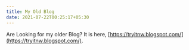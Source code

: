```yaml
---
title: My Old Blog
date: 2021-07-22T00:25:17+05:30
---
```


Are Looking for my older Blog? It is here, [https://tryitnw.blogspot.com/](https://tryitnw.blogspot.com/).
